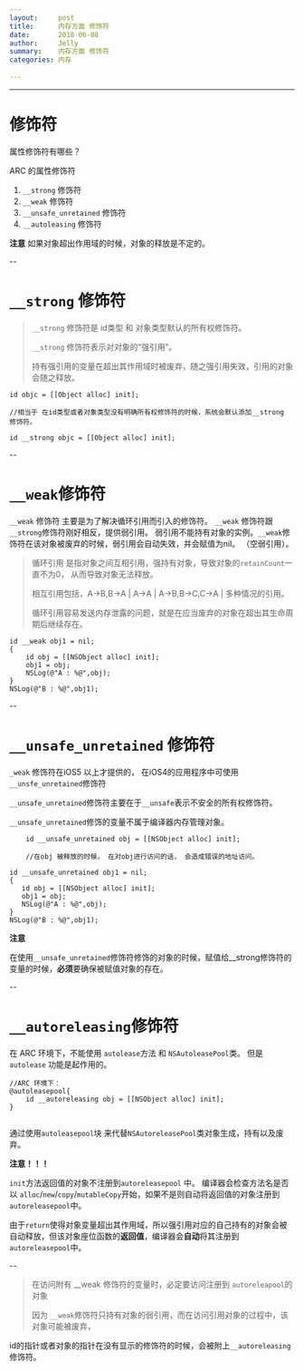 ```yaml
---
layout:     post
title:      内存方面 修饰符
date:       2018-06-08
author:     Jelly
summary:    内存方面 修饰符
categories: 内存
 
---
```


---
# 修饰符
属性修饰符有哪些？ 

ARC 的属性修饰符

1. `__strong` 修饰符 
2. `__weak` 修饰符
3. `__unsafe_unretained` 修饰符
4. `__autoleasing` 修饰符


**注意**
如果对象超出作用域的时候，对象的释放是不定的。

--
# `__strong` 修饰符

> `__strong` 修饰符是 id类型 和 对象类型默认的所有权修饰符。
> 
> `__strong` 修饰符表示对对象的“强引用”。
> 
> 持有强引用的变量在超出其作用域时被废弃，随之强引用失效，引用的对象会随之释放。



```
id objc = [[Object alloc] init];

//相当于 在id类型或者对象类型没有明确所有权修饰符的时候，系统会默认添加__strong 修饰符。

id __strong objc = [[Object alloc] init];

```
--
# `__weak`修饰符

`__weak` 修饰符 主要是为了解决循环引用而引入的修饰符。 `__weak` 修饰符跟 `__strong`修饰符刚好相反，提供弱引用。
弱引用不能持有对象的实例。`__weak`修饰符在该对象被废弃的时候，弱引用会自动失效，并会赋值为nil。 （空弱引用）。

> 循环引用 是指对象之间互相引用，强持有对象，导致对象的`retainCount`一直不为0， 从而导致对象无法释放。
> 
> 相互引用包括，A->B,B->A | A->A | A->B,B->C,C->A | 多种情况的引用。
> 
> 循环引用容易发送内存泄露的问题，就是在应当废弃的对象在超出其生命周期后继续存在。
> 

```
id __weak obj1 = nil;
{
    id obj = [[NSObject alloc] init];
    obj1 = obj;
    NSLog(@"A : %@",obj);
}
NSLog(@"B : %@",obj1);
```  

--
# `__unsafe_unretained` 修饰符

`_weak` 修饰符在iOS5 以上才提供的， 在iOS4的应用程序中可使用 `__unsfe_unretained`修饰符

`__unsafe_unretained`修饰符主要在于`__unsafe`表示不安全的所有权修饰符。

`__unsafe_unretained`修饰的变量不属于编译器内存管理对象。


```
	id __unsafe_unretained obj = [[NSObject alloc] init];
	
	//在obj 被释放的时候， 在对obj进行访问的话， 会造成错误的地址访问。
```


```
id __unsafe_unretained obj1 = nil;
{
   id obj = [[NSObject alloc] init];
   obj1 = obj;
   NSLog(@"A : %@",obj);
}
NSLog(@"B : %@",obj1);

```

**注意**

在使用`__unsafe_unretained`修饰符修饰的对象的时候，赋值给__strong修饰符的变量的时候，**必须**要确保被赋值对象的存在。

--

# `__autoreleasing`修饰符

在 ARC 环境下，不能使用 `autolease`方法 和 `NSAutoleasePool`类。 但是`autolease` 功能是起作用的。

```
//ARC 环境下：
@autoleasepool{
	id __autoreleasing obj = [[NSObject alloc] init];
}
	
```
通过使用`autoleasepool`块 来代替`NSAutoreleasePool`类对象生成，持有以及废弃。

**注意！！！**

`init`方法返回值的对象不注册到`autoreleasepool` 中。 编译器会检查方法名是否以 `alloc`/`new`/`copy`/`mutableCopy`开始，如果不是则自动将返回值的对象注册到`autoreleasepool`中。

由于`return`使得对象变量超出其作用域，所以强引用对应的自己持有的对象会被自动释放，但该对象座位函数的**返回值**，编译器会**自动**将其注册到`autoreleasepool`中。

--

> 在访问附有 __weak 修饰符的变量时，必定要访问注册到 `autoreleapool`的对象
> 
> 因为 `__weak`修饰符只持有对象的弱引用，而在访问引用对象的过程中，该对象可能被废弃，
> 

id的指针或者对象的指针在没有显示的修饰符的时候，会被附上`__autoreleasing`修饰符。




